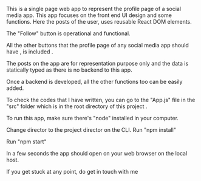 This is a single page web app to represent the profile page of a social media app.
This app focuses on the front end UI design and some functions.
Here the posts of the user, uses reusable React DOM elements.

The "Follow"  button is operational and functional.

All the other buttons that the profile page of any social media app should have , is included .

The posts on the app are for representation purpose only and the data is statically typed as there is no backend to this app.

Once a backend is developed, all the other functions too can be easily added.

To check the codes that I have written, you can go to the "App.js" file in the "src" folder which is in the root directory of this project .

To run this app, make sure there's "node" installed in your computer.

Change director to the project director on the CLI.
Run "npm install"

Run "npm start"

In a few seconds the app should open on your web browser on the local host.

If you get stuck at any point,  do get in touch with me